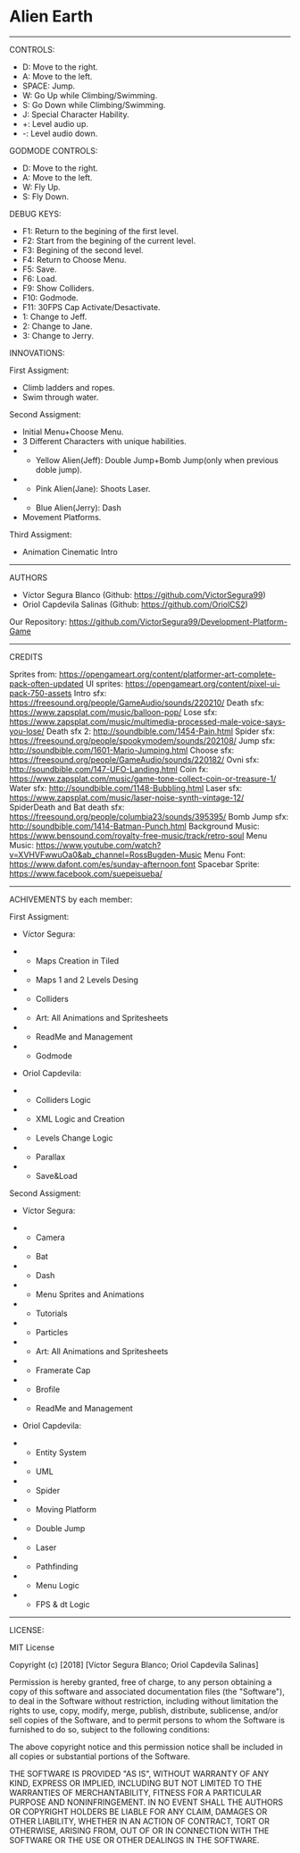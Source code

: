 ﻿# Alien Earth
_____________

CONTROLS:
- D: Move to the right.
- A: Move to the left.
- SPACE: Jump.
- W: Go Up while Climbing/Swimming.
- S: Go Down while Climbing/Swimming.
- J: Special Character Hability.
- +: Level audio up.
- -: Level audio down.

GODMODE CONTROLS:
- D: Move to the right.
- A: Move to the left.
- W: Fly Up.
- S: Fly Down.

DEBUG KEYS:
- F1: Return to the begining of the first level.
- F2: Start from the begining of the current level.
- F3: Begining of the second level.
- F4: Return to Choose Menu.
- F5: Save.
- F6: Load.
- F9: Show Colliders.
- F10: Godmode.
- F11: 30FPS Cap Activate/Desactivate.
- 1: Change to Jeff.
- 2: Change to Jane.
- 3: Change to Jerry.

INNOVATIONS:

First Assigment:

- Climb ladders and ropes.
- Swim through water.

Second Assigment:

- Initial Menu+Choose Menu.
- 3 Different Characters with unique habilities.
- - Yellow Alien(Jeff): Double Jump+Bomb Jump(only when previous doble jump).
- - Pink Alien(Jane): Shoots Laser.
- - Blue Alien(Jerry): Dash
- Movement Platforms.

Third Assigment:

- Animation Cinematic Intro
_____________
AUTHORS
- Víctor Segura Blanco (Github: https://github.com/VictorSegura99)
- Oriol Capdevila Salinas (Github: https://github.com/OriolCS2)

Our Repository: https://github.com/VictorSegura99/Development-Platform-Game
_____________
CREDITS

Sprites from: https://opengameart.org/content/platformer-art-complete-pack-often-updated
UI sprites: https://opengameart.org/content/pixel-ui-pack-750-assets
Intro sfx: https://freesound.org/people/GameAudio/sounds/220210/
Death sfx: https://www.zapsplat.com/music/balloon-pop/
Lose sfx: https://www.zapsplat.com/music/multimedia-processed-male-voice-says-you-lose/
Death sfx 2: http://soundbible.com/1454-Pain.html
Spider sfx: https://freesound.org/people/spookymodem/sounds/202108/
Jump sfx: http://soundbible.com/1601-Mario-Jumping.html
Choose sfx: https://freesound.org/people/GameAudio/sounds/220182/
Ovni sfx: http://soundbible.com/147-UFO-Landing.html
Coin fx: https://www.zapsplat.com/music/game-tone-collect-coin-or-treasure-1/
Water sfx: http://soundbible.com/1148-Bubbling.html
Laser sfx: https://www.zapsplat.com/music/laser-noise-synth-vintage-12/
SpiderDeath and Bat death sfx: https://freesound.org/people/columbia23/sounds/395395/
Bomb Jump sfx: http://soundbible.com/1414-Batman-Punch.html
Background Music: https://www.bensound.com/royalty-free-music/track/retro-soul
Menu Music: https://www.youtube.com/watch?v=XVHVFwwuOa0&ab_channel=RossBugden-Music
Menu Font: https://www.dafont.com/es/sunday-afternoon.font
Spacebar Sprite: https://www.facebook.com/suepeisueba/

_____________
ACHIVEMENTS by each member:

First Assigment:

- Víctor Segura:
- - Maps Creation in Tiled
- - Maps 1 and 2 Levels Desing
- - Colliders 
- - Art: All Animations and Spritesheets
- - ReadMe and Management 
- - Godmode

- Oriol Capdevila:
- - Colliders Logic
- - XML Logic and Creation
- - Levels Change Logic
- - Parallax
- - Save&Load

Second Assigment:

- Víctor Segura:
- - Camera
- - Bat
- - Dash
- - Menu Sprites and Animations
- - Tutorials
- - Particles
- - Art: All Animations and Spritesheets
- - Framerate Cap
- - Brofile
- - ReadMe and Management 

- Oriol Capdevila:
- - Entity System
- - UML
- - Spider
- - Moving Platform
- - Double Jump
- - Laser
- - Pathfinding
- - Menu Logic
- - FPS & dt Logic

_____________
LICENSE:

MIT License

Copyright (c) [2018] [Víctor Segura Blanco; Oriol Capdevila Salinas]

Permission is hereby granted, free of charge, to any person obtaining a copy
of this software and associated documentation files (the "Software"), to deal
in the Software without restriction, including without limitation the rights
to use, copy, modify, merge, publish, distribute, sublicense, and/or sell
copies of the Software, and to permit persons to whom the Software is
furnished to do so, subject to the following conditions:

The above copyright notice and this permission notice shall be included in all
copies or substantial portions of the Software.

THE SOFTWARE IS PROVIDED "AS IS", WITHOUT WARRANTY OF ANY KIND, EXPRESS OR
IMPLIED, INCLUDING BUT NOT LIMITED TO THE WARRANTIES OF MERCHANTABILITY,
FITNESS FOR A PARTICULAR PURPOSE AND NONINFRINGEMENT. IN NO EVENT SHALL THE
AUTHORS OR COPYRIGHT HOLDERS BE LIABLE FOR ANY CLAIM, DAMAGES OR OTHER
LIABILITY, WHETHER IN AN ACTION OF CONTRACT, TORT OR OTHERWISE, ARISING FROM,
OUT OF OR IN CONNECTION WITH THE SOFTWARE OR THE USE OR OTHER DEALINGS IN THE
SOFTWARE.